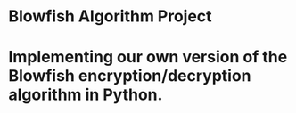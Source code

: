 # Blowfish Algorithm Project

# Implementing our own version of the Blowfish encryption/decryption algorithm in Python.
